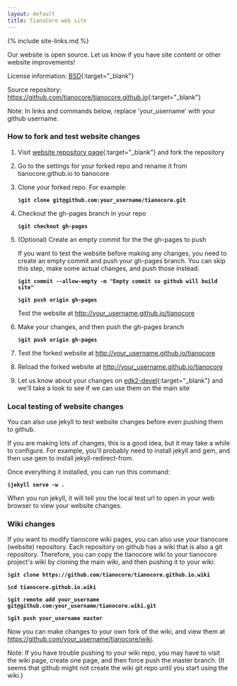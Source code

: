 ```yaml
---
layout: default
title: TianoCore web site
---
```

{% include site-links.md %}

Our website is open source. Let us know if you have site content or
other website improvements!

License information: [BSD](http://www.opensource.org/licenses/bsd-license.php){:target="_blank"}

Source repository: <https://github.com/tianocore/tianocore.github.io>{:target="_blank"}

Note: In links and commands below, replace 'your_username' with your
github username.

### How to fork and test website changes

1. Visit [website repository page](https://github.com/tianocore/tianocore.github.io){:target="_blank"}
   and fork the repository

2. Go to the settings for your forked repo and rename it from
   tianocore.github.io to tianocore

3. Clone your forked repo. For example:

   `$`**`git clone git@github.com:your_username/tianocore.git`**

4. Checkout the gh-pages branch in your repo

   `$`**`git checkout gh-pages`**

5. (Optional) Create an empty commit for the the gh-pages to push

   If you want to test the website before making any changes, you need
   to create an empty commit and push your gh-pages branch. You can
   skip this step, make some actual changes, and push those instead.

   `$`**`git commit --allow-empty -m "Empty commit so github will build site"`**

   `$`**`git push origin gh-pages`**

   Test the website at <http://your_username.github.io/tianocore>

6. Make your changes, and then push the gh-pages branch

   `$`**`git push origin gh-pages`**

7. Test the forked website at <http://your_username.github.io/tianocore>

8. Reload the forked website at <http://your_username.github.io/tianocore>

9. Let us know about your changes on [edk2-devel]({{wiki}}/Edk2-devel){:target="_blank"}
   and we'll take a look to see if we can use them on the main site

### Local testing of website changes

You can also use jekyll to test website changes before even pushing
them to github.

If you are making lots of changes, this is a good idea, but it may
take a while to configure. For example, you'll probably need to
install jekyll and gem, and then use gem to install
jekyll-redirect-from.

Once everything it installed, you can run this command:

`$`**`jekyll serve -w .`**

When you run jekyll, it will tell you the local test url to open in
your web browser to view your website changes.

### Wiki changes

If you want to modify tianocore wiki pages, you can also use your
tianocore (website) repository. Each repository on github has a wiki
that is also a git repository. Therefore, you can copy the tianocore
wiki to your tianocore project's wiki by cloning the main wiki, and
then pushing it to your wiki:

`$`**`git clone https://github.com/tianocore/tianocore.github.io.wiki`**

`$`**`cd tianocore.github.io.wiki`**

`$`**`git remote add your_username git@github.com:your_username/tianocore.wiki.git`**

`$`**`git push your_username master`**

Now you can make changes to your own fork of the wiki, and view them
at <https://github.com/your_username/tianocore/wiki>.

Note: If you have trouble pushing to your wiki repo, you may have to
visit the wiki page, create one page, and then force push the master
branch. (It seems that github might not create the wiki git repo until
you start using the wiki.)
